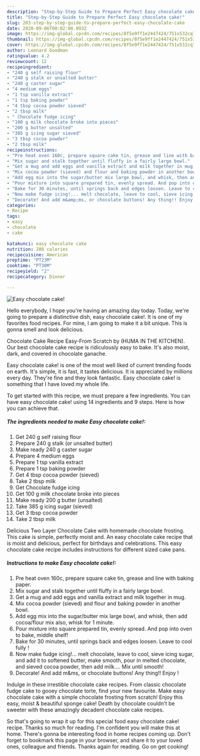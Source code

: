 ```yaml
---
description: "Step-by-Step Guide to Prepare Perfect Easy chocolate cake!"
title: "Step-by-Step Guide to Prepare Perfect Easy chocolate cake!"
slug: 203-step-by-step-guide-to-prepare-perfect-easy-chocolate-cake
date: 2020-09-06T00:02:08.093Z
image: https://img-global.cpcdn.com/recipes/8f5e9ff1e2447424/751x532cq70/easy-chocolate-cake-recipe-main-photo.jpg
thumbnail: https://img-global.cpcdn.com/recipes/8f5e9ff1e2447424/751x532cq70/easy-chocolate-cake-recipe-main-photo.jpg
cover: https://img-global.cpcdn.com/recipes/8f5e9ff1e2447424/751x532cq70/easy-chocolate-cake-recipe-main-photo.jpg
author: Leonard Goodman
ratingvalue: 4.2
reviewcount: 12
recipeingredient:
- "240 g self raising flour"
- "240 g stalk or unsalted butter"
- "240 g caster sugar"
- "4 medium eggs"
- "1 tsp vanilla extract"
- "1 tsp baking powder"
- "4 tbsp cocoa powder sieved"
- "2 tbsp milk"
- " Chocolate fudge icing"
- "100 g milk chocolate broke into pieces"
- "200 g butter unsalted"
- "385 g icing sugar sieved"
- "3 tbsp cocoa powder"
- "2 tbsp milk"
recipeinstructions:
- "Pre heat oven 160c, prepare square cake tin, grease and line with baking paper."
- "Mix sugar and stalk together until fluffy in a fairly large bowl."
- "Get a mug and add eggs and vanilla extract and milk together in mug."
- "Mix cocoa powder (sieved) and flour and baking powder in another bowl."
- "Add egg mix into the sugar/butter mix large bowl, and whisk, then add cocoa/flour mix also, whisk for 1 minute."
- "Pour mixture into square prepared tin, evenly spread. And pop into oven to bake, middle shelf!"
- "Bake for 30 minutes, until springs back and edges loosen. Leave to cool fully !"
- "Now make fudge icing!... melt chocolate, leave to cool, sieve icing sugar, and add it to softened butter, make smooth, pour in melted chocolate, and sieved cocoa powder, then add milk.... Mix until smooth!"
- "Decorate! And add m&amp;ms, or chocolate buttons! Any thing!! Enjoy !"
categories:
- Recipe
tags:
- easy
- chocolate
- cake

katakunci: easy chocolate cake 
nutrition: 280 calories
recipecuisine: American
preptime: "PT23M"
cooktime: "PT30M"
recipeyield: "2"
recipecategory: Dinner

---
```



![Easy chocolate cake!](https://img-global.cpcdn.com/recipes/8f5e9ff1e2447424/751x532cq70/easy-chocolate-cake-recipe-main-photo.jpg)

Hello everybody, I hope you're having an amazing day today. Today, we're going to prepare a distinctive dish, easy chocolate cake!. It is one of my favorites food recipes. For mine, I am going to make it a bit unique. This is gonna smell and look delicious.

Chocolate Cake Recipe Easy-From Scratch by (HUMA IN THE KITCHEN). Our best chocolate cake recipe is ridiculously easy to bake. It&#39;s also moist, dark, and covered in chocolate ganache.

Easy chocolate cake! is one of the most well liked of current trending foods on earth. It's simple, it is fast, it tastes delicious. It is appreciated by millions every day. They're fine and they look fantastic. Easy chocolate cake! is something that I have loved my whole life.


To get started with this recipe, we must prepare a few ingredients. You can have easy chocolate cake! using 14 ingredients and 9 steps. Here is how you can achieve that.

<!--inarticleads1-->

##### The ingredients needed to make Easy chocolate cake!:

1. Get 240 g self raising flour
1. Prepare 240 g stalk (or unsalted butter)
1. Make ready 240 g caster sugar
1. Prepare 4 medium eggs
1. Prepare 1 tsp vanilla extract
1. Prepare 1 tsp baking powder
1. Get 4 tbsp cocoa powder (sieved)
1. Take 2 tbsp milk
1. Get  Chocolate fudge icing
1. Get 100 g milk chocolate broke into pieces
1. Make ready 200 g butter (unsalted)
1. Take 385 g icing sugar (sieved)
1. Get 3 tbsp cocoa powder
1. Take 2 tbsp milk


Delicious Two Layer Chocolate Cake with homemade chocolate frosting. This cake is simple, perfectly moist and. An easy chocolate cake recipe that is moist and delicious, perfect for birthdays and celebrations. This easy chocolate cake recipe includes instructions for different sized cake pans. 

<!--inarticleads2-->

##### Instructions to make Easy chocolate cake!:

1. Pre heat oven 160c, prepare square cake tin, grease and line with baking paper.
1. Mix sugar and stalk together until fluffy in a fairly large bowl.
1. Get a mug and add eggs and vanilla extract and milk together in mug.
1. Mix cocoa powder (sieved) and flour and baking powder in another bowl.
1. Add egg mix into the sugar/butter mix large bowl, and whisk, then add cocoa/flour mix also, whisk for 1 minute.
1. Pour mixture into square prepared tin, evenly spread. And pop into oven to bake, middle shelf!
1. Bake for 30 minutes, until springs back and edges loosen. Leave to cool fully !
1. Now make fudge icing!... melt chocolate, leave to cool, sieve icing sugar, and add it to softened butter, make smooth, pour in melted chocolate, and sieved cocoa powder, then add milk.... Mix until smooth!
1. Decorate! And add m&amp;ms, or chocolate buttons! Any thing!! Enjoy !


Indulge in these irrestible chocolate cake recipes. From classic chocolate fudge cake to gooey chocolate torte, find your new favourite. Make easy chocolate cake with a simple chocolate frosting from scratch! Enjoy this easy, moist &amp; beautiful sponge cake! Death by chocolate couldn&#39;t be sweeter with these amazingly decadent chocolate cake recipes. 

So that's going to wrap it up for this special food easy chocolate cake! recipe. Thanks so much for reading. I'm confident you will make this at home. There's gonna be interesting food in home recipes coming up. Don't forget to bookmark this page in your browser, and share it to your loved ones, colleague and friends. Thanks again for reading. Go on get cooking!
